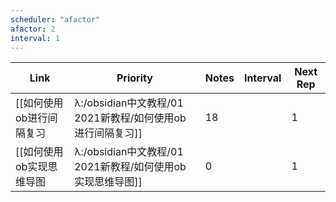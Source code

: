 ```yaml
---
scheduler: "afactor"
afactor: 2
interval: 1
---
```

| Link | Priority | Notes | Interval | Next Rep |
|------|----------|-------|---------|----------|
| [[如何使用ob进行间隔复习|λ:/obsidian中文教程/01 2021新教程/如何使用ob进行间隔复习]] | 18 |  | 1 | 1970-01-01 |
| [[如何使用ob实现思维导图|λ:/obsidian中文教程/01 2021新教程/如何使用ob实现思维导图]] | 0 |  | 1 | 1970-01-01 |